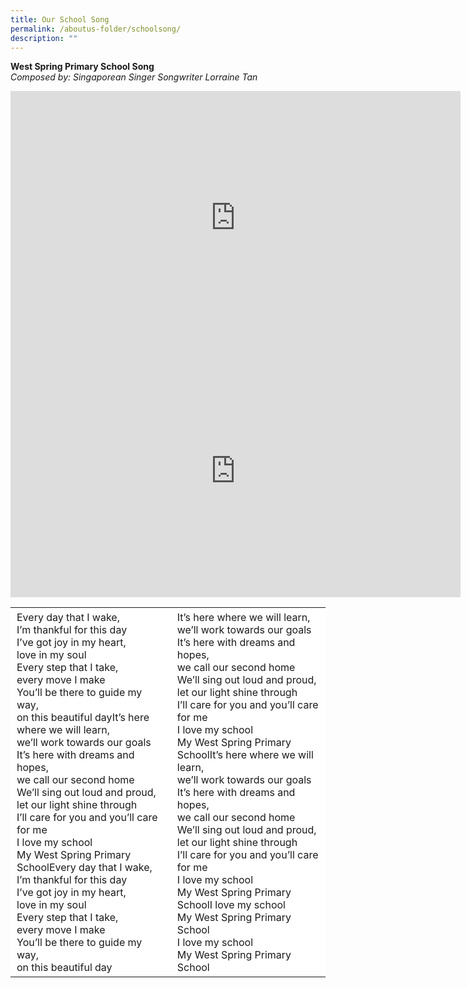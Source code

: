 ```yaml
---
title: Our School Song
permalink: /aboutus-folder/schoolsong/
description: ""
---
```

**West Spring Primary School Song**  
_Composed by:&nbsp;Singaporean Singer Songwriter Lorraine Tan_

<iframe title="WSPS School Song 2023" allowfullscreen="" allow="autoplay; fullscreen; picture-in-picture" frameborder="0" height="405" width="720" src="https://player.vimeo.com/video/845160569?badge=0&amp;autopause=0&amp;player_id=0&amp;app_id=58479"></iframe>

<iframe src="https://player.vimeo.com/video/784934739?h=681163b49c&amp;badge=0&amp;autopause=0&amp;player_id=0&amp;app_id=58479" width="720" height="405" frameborder="0" allow="autoplay; fullscreen; picture-in-picture" allowfullscreen="" title="WSPS School Song"></iframe>

<table style="box-sizing: inherit; border-collapse: collapse; border-spacing: 0px; max-width: 100%;"><tbody style="box-sizing: inherit;"><tr style="box-sizing: inherit; background: rgb(255, 255, 255);"><td width="350" style="box-sizing: inherit; padding: 5px 10px;">Every day that I wake,<br style="box-sizing: inherit;">I’m thankful for this day<br style="box-sizing: inherit;">I’ve got joy in my heart,<br style="box-sizing: inherit;">love in my soul<br style="box-sizing: inherit;">Every step that I take,<br style="box-sizing: inherit;">every move I make<br style="box-sizing: inherit;">You’ll be there to guide my way,<br style="box-sizing: inherit;">on this beautiful dayIt’s here where we will learn,<br style="box-sizing: inherit;">we’ll work towards our goals<br style="box-sizing: inherit;">It’s here with dreams and hopes,<br style="box-sizing: inherit;">we call our second home<br style="box-sizing: inherit;">We’ll sing out loud and proud,<br style="box-sizing: inherit;">let our light shine through<br style="box-sizing: inherit;">I’ll care for you and you’ll care for me<br style="box-sizing: inherit;">I love my school<br style="box-sizing: inherit;">My West Spring Primary SchoolEvery day that I wake,<br style="box-sizing: inherit;">I’m thankful for this day<br style="box-sizing: inherit;">I’ve got joy in my heart,<br style="box-sizing: inherit;">love in my soul<br style="box-sizing: inherit;">Every step that I take,<br style="box-sizing: inherit;">every move I make<br style="box-sizing: inherit;">You’ll be there to guide my way,<br style="box-sizing: inherit;">on this beautiful day</td><td width="350" style="box-sizing: inherit; padding: 5px 10px;">It’s here where we will learn,<br style="box-sizing: inherit;">we’ll work towards our goals<br style="box-sizing: inherit;">It’s here with dreams and hopes,<br style="box-sizing: inherit;">we call our second home<br style="box-sizing: inherit;">We’ll sing out loud and proud,<br style="box-sizing: inherit;">let our light shine through<br style="box-sizing: inherit;">I’ll care for you and you’ll care for me<br style="box-sizing: inherit;">I love my school<br style="box-sizing: inherit;">My West Spring Primary SchoolIt’s here where we will learn,<br style="box-sizing: inherit;">we’ll work towards our goals<br style="box-sizing: inherit;">It’s here with dreams and hopes,<br style="box-sizing: inherit;">we call our second home<br style="box-sizing: inherit;">We’ll sing out loud and proud,<br style="box-sizing: inherit;">let our light shine through<br style="box-sizing: inherit;">I’ll care for you and you’ll care for me<br style="box-sizing: inherit;">I love my school<br style="box-sizing: inherit;">My West Spring Primary SchoolI love my school<br style="box-sizing: inherit;">My West Spring Primary School<br style="box-sizing: inherit;">I love my school<br style="box-sizing: inherit;">My West Spring Primary School</td></tr></tbody></table>